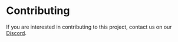 # Contributing

If you are interested in contributing to this project, contact us on our [Discord](https://discord.gg/uRs7j8w3bX).
